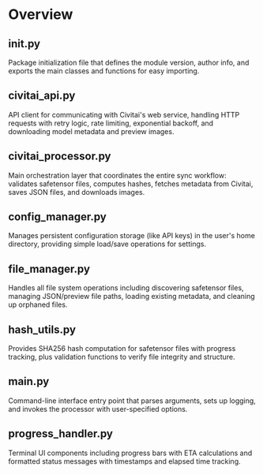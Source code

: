 # Overview

## __init__.py
Package initialization file that defines the module version, author info, and exports the main classes and functions for easy importing.

## civitai_api.py
API client for communicating with Civitai's web service, handling HTTP requests with retry logic, rate limiting, exponential backoff, and downloading model metadata and preview images.

## civitai_processor.py
Main orchestration layer that coordinates the entire sync workflow: validates safetensor files, computes hashes, fetches metadata from Civitai, saves JSON files, and downloads images.

## config_manager.py
Manages persistent configuration storage (like API keys) in the user's home directory, providing simple load/save operations for settings.

## file_manager.py
Handles all file system operations including discovering safetensor files, managing JSON/preview file paths, loading existing metadata, and cleaning up orphaned files.

## hash_utils.py
Provides SHA256 hash computation for safetensor files with progress tracking, plus validation functions to verify file integrity and structure.

## main.py
Command-line interface entry point that parses arguments, sets up logging, and invokes the processor with user-specified options.

## progress_handler.py
Terminal UI components including progress bars with ETA calculations and formatted status messages with timestamps and elapsed time tracking.
